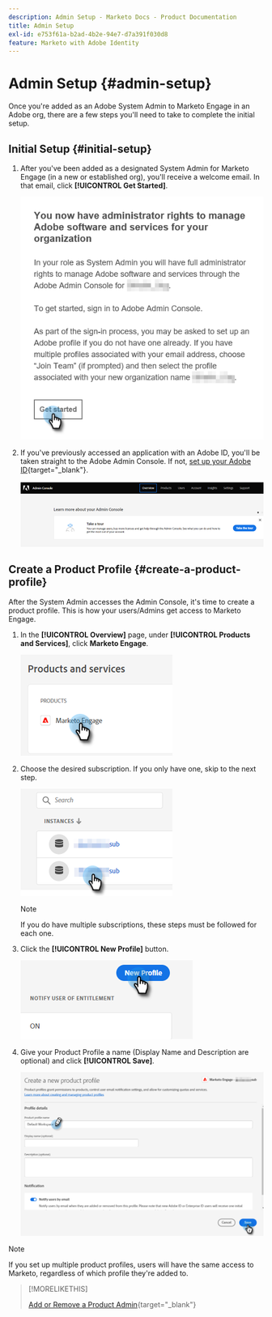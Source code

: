```yaml
---
description: Admin Setup - Marketo Docs - Product Documentation
title: Admin Setup
exl-id: e753f61a-b2ad-4b2e-94e7-d7a391f030d8
feature: Marketo with Adobe Identity
---
```

# Admin Setup {#admin-setup}

Once you're added as an Adobe System Admin to Marketo Engage in an Adobe org, there are a few steps you'll need to take to complete the initial setup.

## Initial Setup {#initial-setup}

1. After you've been added as a designated System Admin for Marketo Engage (in a new or established org), you'll receive a welcome email. In that email, click **[!UICONTROL Get Started]**.

   ![](assets/admin-setup-1.png)

1. If you've previously accessed an application with an Adobe ID, you'll be taken straight to the Adobe Admin Console. If not, [set up your Adobe ID](https://helpx.adobe.com/manage-account/using/create-update-adobe-id.html){target="_blank"}.

   ![](assets/admin-setup-2.png)

## Create a Product Profile {#create-a-product-profile}

After the System Admin accesses the Admin Console, it's time to create a product profile. This is how your users/Admins get access to Marketo Engage.

1. In the **[!UICONTROL Overview]** page, under **[!UICONTROL Products and Services]**, click **Marketo Engage**.

   ![](assets/admin-setup-3.png)

1. Choose the desired subscription. If you only have one, skip to the next step.

   ![](assets/admin-setup-4.png)

   >[!NOTE]
   >
   >If you do have multiple subscriptions, these steps must be followed for each one.

1. Click the **[!UICONTROL New Profile]** button.

   ![](assets/admin-setup-5.png)

1. Give your Product Profile a name (Display Name and Description are optional) and click **[!UICONTROL Save]**.

   ![](assets/admin-setup-6.png)

>[!NOTE]
>
>If you set up multiple product profiles, users will have the same access to Marketo, regardless of which profile they're added to.

>[!MORELIKETHIS]
>
>[Add or Remove a Product Admin](/help/marketo/product-docs/administration/marketo-with-adobe-identity/add-or-remove-a-product-admin.md){target="_blank"}

